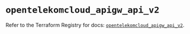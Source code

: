 # `opentelekomcloud_apigw_api_v2`

Refer to the Terraform Registry for docs: [`opentelekomcloud_apigw_api_v2`](https://registry.terraform.io/providers/opentelekomcloud/opentelekomcloud/1.36.33/docs/resources/apigw_api_v2).
